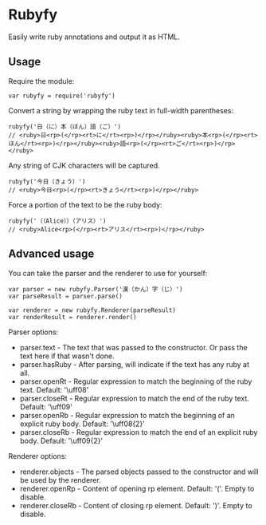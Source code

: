 # Rubyfy

Easily write ruby annotations and output it as HTML.

## Usage

Require the module:

    var rubyfy = require('rubyfy')

Convert a string by wrapping the ruby text in full-width parentheses:

    rubyfy('日（に）本（ほん）語（ご）')
    // <ruby>日<rp>(</rp><rt>に</rt><rp>)</rp></ruby><ruby>本<rp>(</rp><rt>ほん</rt><rp>)</rp></ruby><ruby>語<rp>(</rp><rt>ご</rt><rp>)</rp></ruby>

Any string of CJK characters will be captured.

    rubyfy('今日（きょう）')
    // <ruby>今日<rp>(</rp><rt>きょう</rt><rp>)</rp></ruby>


Force a portion of the text to be the ruby body:

    rubyfy('（（Alice））（アリス）')
    // <ruby>Alice<rp>(</rp><rt>アリス</rt><rp>)</rp></ruby>

## Advanced usage

You can take the parser and the renderer to use for yourself:

    var parser = new rubyfy.Parser('漢（かん）字（じ）')
    var parseResult = parser.parse()

    var renderer = new rubyfy.Renderer(parseResult)
    var renderResult = renderer.render()

Parser options:

* parser.text - The text that was passed to the constructor. Or pass the text here if that wasn't done.
* parser.hasRuby - After parsing, will indicate if the text has any ruby at all.
* parser.openRt - Regular expression to match the beginning of the ruby text. Default: '\uff08'
* parser.closeRt - Regular expression to match the end of the ruby text. Default: '\uff09'
* parser.openRb - Regular expression to match the beginning of an explicit ruby body. Default: '\uff08{2}'
* parser.closeRb - Regular expression to match the end of an explicit ruby body. Default: '\uff09{2}'

Renderer options:

* renderer.objects - The parsed objects passed to the constructor and will be used by the renderer.
* renderer.openRp - Content of opening rp element. Default: '('. Empty to disable.
* renderer.closeRb - Content of closing rp element. Default: ')'. Empty to disable.
